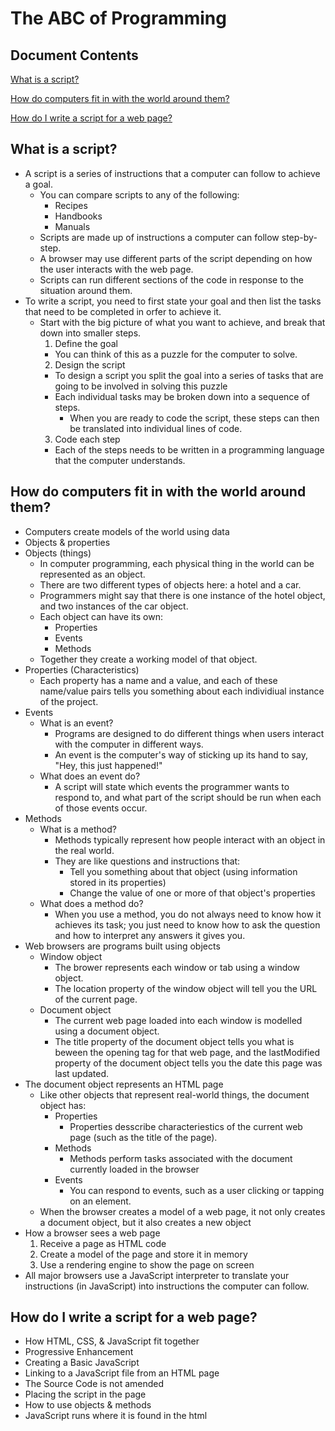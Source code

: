 # The ABC of Programming

##  Document Contents

[What is a script?](#what-is-a-script)

[How do computers fit in with the world around them?](#how-do-computers-fit-in-with-the-world-around-them)

[How do I write a script for a web page?](#how-do-I-write-a-script-for-a-web-page)

##  What is a script?

  * A script is a series of instructions that a computer can follow to achieve a goal.  
    * You can compare scripts to any of the following:
      * Recipes
      * Handbooks
      * Manuals
    * Scripts are made up of instructions a computer can follow step-by-step.
    * A browser may use different parts of the script depending on how the user interacts with the web page.
    * Scripts can run different sections of the code in response to the situation around them.
  * To write a script, you need to first state your goal and then list the tasks that need to be completed in orfer to achieve it.
    * Start with the big picture of what you want to achieve, and break that down into smaller steps.
      1.  Define the goal
        * You can think of this as a puzzle for the computer to solve.
      2.  Design the script
        * To design a script you split the goal into a series of tasks that are going to be involved in solving this puzzle
        * Each individual tasks may be broken down into a sequence of steps.  
          * When you are ready to code the script, these steps can then be translated into individual lines of code.
      3.  Code each step
        * Each of the steps needs to be written in a programming language that the computer understands.

##  How do computers fit in with the world around them?

 * Computers create models of the world using data
 * Objects & properties
  * Objects (things)
    * In computer programming, each physical thing in the world can be represented as an object.  
    * There are two different types of objects here: a hotel and a car.
    * Programmers might say that there is one instance of the hotel object, and two instances of the car object.
    * Each object can have its own:
      * Properties
      * Events
      * Methods
    * Together they create a working model of that object.
  * Properties (Characteristics)
    * Each property has a name and a value, and each of these name/value pairs tells you something about each individiual instance of the project.
  * Events
    * What is an event?
      * Programs are designed to do different things when users interact with the computer in different ways.
      * An event is the computer's way of sticking up its hand to say, "Hey, this just happened!"
    * What does an event do?
      * A script will state which events the programmer wants to respond to, and what part of the script should be run when each of those events occur.
  * Methods
    * What is a method?
      * Methods typically represent how people interact with an object in the real world.
      * They are like questions and instructions that:
        * Tell you something about that object (using information stored in its properties)
        * Change the value of one or more of that object's properties
    * What does a method do?
      * When you use a method, you do not always need to know how it achieves its task; you just need to know how to ask the question and how to interpret any answers it gives you.
  * Web browsers are programs built using objects
    * Window object
      * The brower represents each window or tab using a window object.
      * The location property of the window object will tell you the URL of the current page.
    * Document object
      * The current web page loaded into each window is modelled using a document object.
      * The title property of the document object tells you what is beween the opening <title> and closing </title> tag for that web page, and the lastModified property of the document object tells you the date this page was last updated.
  * The document object represents an HTML page
    * Like other objects that represent real-world things, the document object has:
      * Properties
        * Properties desscribe characteriestics of the current web page (such as the title of the page).
      * Methods
        * Methods perform tasks associated with the document currently loaded in the browser
      * Events
        * You can respond to events, such as a user clicking or tapping on an element.
    * When the browser creates a model of a web page, it not only creates a document object, but it also creates a new object    
  * How a browser sees a web page
    1.  Receive a page as HTML code
    2.  Create a model of the page and store it in memory
    3.  Use a rendering engine to show the page on screen
  * All major browsers use a JavaScript interpreter to translate your instructions (in JavaScript) into instructions the computer can follow.
  
##  How do I write a script for a web page?

  * How HTML, CSS, & JavaScript fit together
  * Progressive Enhancement
  * Creating a Basic JavaScript
  * Linking to a JavaScript file from an HTML page
  * The Source Code is not amended
  * Placing the script in the page
  * How to use objects & methods
  * JavaScript runs where it is found in the html
    

